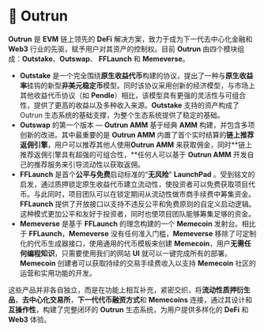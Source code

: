 # 💸 Outrun

**Outrun** 是 **EVM** 链上领先的 **DeFi** 解决方案，致力于成为下一代去中心化金融和 **Web3** 行业的先驱，赋予用户对其资产的控制权。目前 **Outrun** 由四个模块组成：**Outstake**、**Outswap**、 **FFLaunch** 和 **Memeverse**。

* **Outstake** 是一个完全围绕**原生收益代币**构建的协议，提出了一种与**原生收益率**挂钩的新型**非美元稳定币**模型。同时该协议采用创新的经济模型，与市场上其他收益代币协议（如 **Pendle**）相比，该模型具有更强的灵活性与可组合性，提供了更高的收益以及多种收入来源。**Outstake** 支持的资产构成了 Outrun 生态系统的基础支撑，为整个生态系统提供了稳定的基础。
* **Outswap** 的第一个版本 — **Outrun AMM** 基于经典 **AMM** 构建，并包含多项创新的改进。其中最重要的是 **Outrun AMM** 内置了首个实时结算的**链上推荐返佣引擎**，用户可以推荐其他人使用**Outrun AMM** 来获取佣金，同时**链上推荐返佣引擎具有超强的可组合性，**任何人可以基于 **Outrun AMM** 开发自己的推荐服务来引导流动性以获取返佣。
* **FFLaunch** 是首个**公平与免费**启动标准的“**无风险**” **LaunchPad** 。受到铭文的启发，通过质押锁定原生收益代币建立流动性，使投资者可以免费获取项目代币。与此同时，项目团队可以在锁定期间从流动性做市商手续费中筹集资金。**FFLaunch** 提供了开放接口以支持不违反公平和免费原则的自定义启动逻辑。这种模式更加公平和友好于投资者，同时也使项目团队能够筹集足够的资金。
* **Memeverse** 是基于 **FFLaunch** 的理念构建的一个 **Memecoin** 发射台。相比于 **FFLaunch**，**Memeverse** 没有任何准入门槛，**Memeverse** 移除了可定制化的代币生成器接口，使用通用的代币模板来创建 **Memecoin**，用户**无需任何编程知识**，只需要使用我们的网站 **UI** 就可以一键完成所有的部署。**Memecoin** 创建者可以获取持续的交易手续费收入以支持 **Memecoin** 社区的运营和实用功能的开发。

这些产品并非各自独立，而是在功能上相互补充，紧密交织，将**流动性质押衍生品**，**去中心化交易所**，**下一代代币融资方式**和 **Memecoins** 连接，通过其设计和**互操作性**，构建了完整闭环的 **Outrun** 生态系统，为用户提供多样化的 **DeFi** 和 **Web3** 体验。

